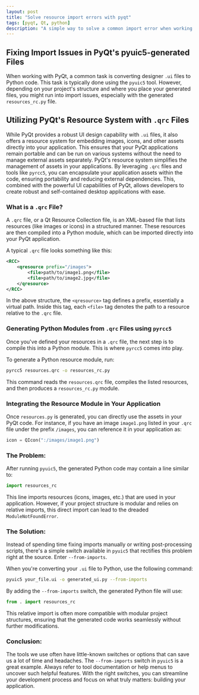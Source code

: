```yaml
---
layout: post
title: "Solve resource import errors with pyqt"
tags: [pyqt, Qt, python]
description: "A simple way to solve a common import error when working with pyqt and resource files."
---
```


## Fixing Import Issues in PyQt's pyuic5-generated Files

When working with PyQt, a common task is converting designer `.ui` files to Python code. This task is typically done using the `pyuic5` tool. However, depending on your project's structure and where you place your generated files, you might run into import issues, especially with the generated `resources_rc.py` file.

## Utilizing PyQt's Resource System with `.qrc` Files

While PyQt provides a robust UI design capability with `.ui` files, it also offers a resource system for embedding images, icons, and other assets directly into your application. This ensures that your PyQt applications remain portable and can be run on various systems without the need to manage external assets separately.
PyQt's resource system simplifies the management of assets in your applications. By leveraging `.qrc` files and tools like `pyrcc5`, you can encapsulate your application assets within the code, ensuring portability and reducing external dependencies. This, combined with the powerful UI capabilities of PyQt, allows developers to create robust and self-contained desktop applications with ease.

### What is a `.qrc` File?

A `.qrc` file, or a Qt Resource Collection file, is an XML-based file that lists resources (like images or icons) in a structured manner. These resources are then compiled into a Python module, which can be imported directly into your PyQt application.

A typical `.qrc` file looks something like this:
```xml
<RCC>
    <qresource prefix="/images">
        <file>path/to/image1.png</file>
        <file>path/to/image2.jpg</file>
    </qresource>
</RCC>
```
In the above structure, the `<qresource>` tag defines a prefix, essentially a virtual path. Inside this tag, each `<file>` tag denotes the path to a resource relative to the `.qrc` file.

### Generating Python Modules from `.qrc` Files using `pyrcc5`

Once you've defined your resources in a `.qrc` file, the next step is to compile this into a Python module. This is where `pyrcc5` comes into play.

To generate a Python resource module, run:
```bash
pyrcc5 resources.qrc -o resources_rc.py
```
This command reads the `resources.qrc` file, compiles the listed resources, and then produces a `resources_rc.py` module.

### Integrating the Resource Module in Your Application

Once `resources.py` is generated, you can directly use the assets in your PyQt code. For instance, if you have an image `image1.png` listed in your `.qrc` file under the prefix `/images`, you can reference it in your application as:

```python
icon = QIcon(":/images/image1.png")
```

### The Problem:

After running `pyuic5`, the generated Python code may contain a line similar to:
```python
import resources_rc
```
This line imports resources (icons, images, etc.) that are used in your application. However, if your project structure is modular and relies on relative imports, this direct import can lead to the dreaded `ModuleNotFoundError`.

### The Solution:

Instead of spending time fixing imports manually or writing post-processing scripts, there's a simple switch available in `pyuic5` that rectifies this problem right at the source. Enter `--from-imports`.

When you're converting your `.ui` file to Python, use the following command:
```bash
pyuic5 your_file.ui -o generated_ui.py --from-imports
```
By adding the `--from-imports` switch, the generated Python file will use:
```python
from . import resources_rc
```
This relative import is often more compatible with modular project structures, ensuring that the generated code works seamlessly without further modifications.

### Conclusion:

The tools we use often have little-known switches or options that can save us a lot of time and headaches. The `--from-imports` switch in `pyuic5` is a great example. Always refer to tool documentation or help menus to uncover such helpful features. With the right switches, you can streamline your development process and focus on what truly matters: building your application.
